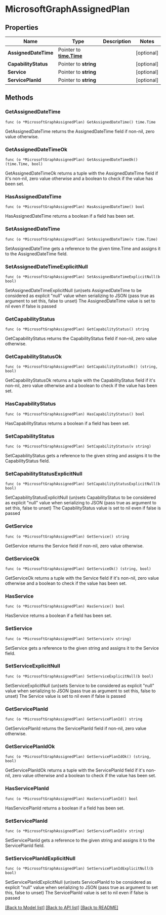 # MicrosoftGraphAssignedPlan

## Properties

Name | Type | Description | Notes
------------ | ------------- | ------------- | -------------
**AssignedDateTime** | Pointer to [**time.Time**](time.Time.md) |  | [optional] 
**CapabilityStatus** | Pointer to **string** |  | [optional] 
**Service** | Pointer to **string** |  | [optional] 
**ServicePlanId** | Pointer to **string** |  | [optional] 

## Methods

### GetAssignedDateTime

`func (o *MicrosoftGraphAssignedPlan) GetAssignedDateTime() time.Time`

GetAssignedDateTime returns the AssignedDateTime field if non-nil, zero value otherwise.

### GetAssignedDateTimeOk

`func (o *MicrosoftGraphAssignedPlan) GetAssignedDateTimeOk() (time.Time, bool)`

GetAssignedDateTimeOk returns a tuple with the AssignedDateTime field if it's non-nil, zero value otherwise
and a boolean to check if the value has been set.

### HasAssignedDateTime

`func (o *MicrosoftGraphAssignedPlan) HasAssignedDateTime() bool`

HasAssignedDateTime returns a boolean if a field has been set.

### SetAssignedDateTime

`func (o *MicrosoftGraphAssignedPlan) SetAssignedDateTime(v time.Time)`

SetAssignedDateTime gets a reference to the given time.Time and assigns it to the AssignedDateTime field.

### SetAssignedDateTimeExplicitNull

`func (o *MicrosoftGraphAssignedPlan) SetAssignedDateTimeExplicitNull(b bool)`

SetAssignedDateTimeExplicitNull (un)sets AssignedDateTime to be considered as explicit "null" value
when serializing to JSON (pass true as argument to set this, false to unset)
The AssignedDateTime value is set to nil even if false is passed
### GetCapabilityStatus

`func (o *MicrosoftGraphAssignedPlan) GetCapabilityStatus() string`

GetCapabilityStatus returns the CapabilityStatus field if non-nil, zero value otherwise.

### GetCapabilityStatusOk

`func (o *MicrosoftGraphAssignedPlan) GetCapabilityStatusOk() (string, bool)`

GetCapabilityStatusOk returns a tuple with the CapabilityStatus field if it's non-nil, zero value otherwise
and a boolean to check if the value has been set.

### HasCapabilityStatus

`func (o *MicrosoftGraphAssignedPlan) HasCapabilityStatus() bool`

HasCapabilityStatus returns a boolean if a field has been set.

### SetCapabilityStatus

`func (o *MicrosoftGraphAssignedPlan) SetCapabilityStatus(v string)`

SetCapabilityStatus gets a reference to the given string and assigns it to the CapabilityStatus field.

### SetCapabilityStatusExplicitNull

`func (o *MicrosoftGraphAssignedPlan) SetCapabilityStatusExplicitNull(b bool)`

SetCapabilityStatusExplicitNull (un)sets CapabilityStatus to be considered as explicit "null" value
when serializing to JSON (pass true as argument to set this, false to unset)
The CapabilityStatus value is set to nil even if false is passed
### GetService

`func (o *MicrosoftGraphAssignedPlan) GetService() string`

GetService returns the Service field if non-nil, zero value otherwise.

### GetServiceOk

`func (o *MicrosoftGraphAssignedPlan) GetServiceOk() (string, bool)`

GetServiceOk returns a tuple with the Service field if it's non-nil, zero value otherwise
and a boolean to check if the value has been set.

### HasService

`func (o *MicrosoftGraphAssignedPlan) HasService() bool`

HasService returns a boolean if a field has been set.

### SetService

`func (o *MicrosoftGraphAssignedPlan) SetService(v string)`

SetService gets a reference to the given string and assigns it to the Service field.

### SetServiceExplicitNull

`func (o *MicrosoftGraphAssignedPlan) SetServiceExplicitNull(b bool)`

SetServiceExplicitNull (un)sets Service to be considered as explicit "null" value
when serializing to JSON (pass true as argument to set this, false to unset)
The Service value is set to nil even if false is passed
### GetServicePlanId

`func (o *MicrosoftGraphAssignedPlan) GetServicePlanId() string`

GetServicePlanId returns the ServicePlanId field if non-nil, zero value otherwise.

### GetServicePlanIdOk

`func (o *MicrosoftGraphAssignedPlan) GetServicePlanIdOk() (string, bool)`

GetServicePlanIdOk returns a tuple with the ServicePlanId field if it's non-nil, zero value otherwise
and a boolean to check if the value has been set.

### HasServicePlanId

`func (o *MicrosoftGraphAssignedPlan) HasServicePlanId() bool`

HasServicePlanId returns a boolean if a field has been set.

### SetServicePlanId

`func (o *MicrosoftGraphAssignedPlan) SetServicePlanId(v string)`

SetServicePlanId gets a reference to the given string and assigns it to the ServicePlanId field.

### SetServicePlanIdExplicitNull

`func (o *MicrosoftGraphAssignedPlan) SetServicePlanIdExplicitNull(b bool)`

SetServicePlanIdExplicitNull (un)sets ServicePlanId to be considered as explicit "null" value
when serializing to JSON (pass true as argument to set this, false to unset)
The ServicePlanId value is set to nil even if false is passed

[[Back to Model list]](../README.md#documentation-for-models) [[Back to API list]](../README.md#documentation-for-api-endpoints) [[Back to README]](../README.md)



